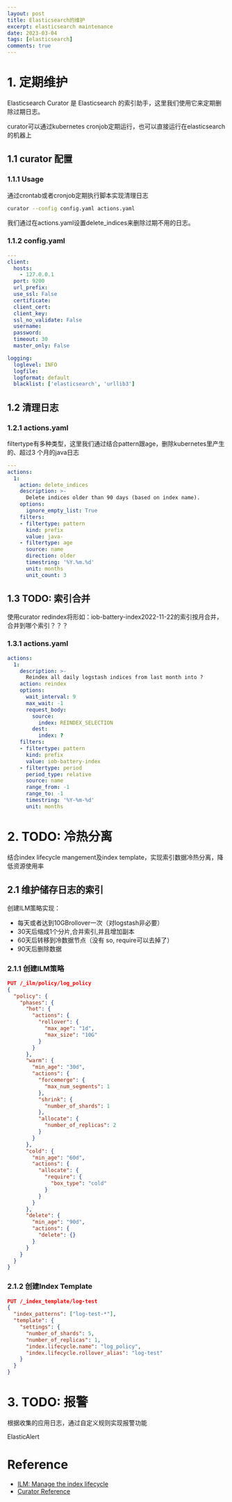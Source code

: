 ```yaml
---
layout: post
title: Elasticsearch的维护
excerpt: elasticsearch maintenance
date: 2023-03-04
tags: [elasticsearch]
comments: true
---
```


# 1. 定期维护

Elasticsearch Curator 是 Elasticsearch 的索引助手，这里我们使用它来定期删除过期日志。

curator可以通过kubernetes cronjob定期运行，也可以直接运行在elasticsearch的机器上

## 1.1 curator 配置

### 1.1.1 Usage

通过crontab或者cronjob定期执行脚本实现清理日志

```bash
curator --config config.yaml actions.yaml
```

我们通过在actions.yaml设置delete_indices来删除过期不用的日志。

### 1.1.2 config.yaml

```yaml
---
client:
  hosts:
    - 127.0.0.1
  port: 9200
  url_prefix:
  use_ssl: False
  certificate:
  client_cert:
  client_key:
  ssl_no_validate: False
  username:
  password:
  timeout: 30
  master_only: False

logging:
  loglevel: INFO
  logfile:
  logformat: default
  blacklist: ['elasticsearch', 'urllib3']
```

## 1.2 清理日志

### 1.2.1 actions.yaml

filtertype有多种类型，这里我们通过结合pattern跟age，删除kubernetes里产生的、超过3
个月的java日志

```yaml
---
actions:
  1:
    action: delete_indices
    description: >-
      Delete indices older than 90 days (based on index name).
    options:
      ignore_empty_list: True
    filters:
    - filtertype: pattern
      kind: prefix
      value: java-
    - filtertype: age
      source: name
      direction: older
      timestring: '%Y.%m.%d'
      unit: months
      unit_count: 3
```

## 1.3 TODO: 索引合并 

使用curator redindex将形如：iob-battery-index2022-11-22的索引按月合并，合并到哪个索引？？？

### 1.3.1 actions.yaml

```yaml
actions:
  1:
    description: >-
      Reindex all daily logstash indices from last month into ?
    action: reindex
    options:
      wait_interval: 9
      max_wait: -1
      request_body:
        source:
          index: REINDEX_SELECTION
        dest:
          index: ?
    filters:
    - filtertype: pattern
      kind: prefix
      value: iob-battery-index
    - filtertype: period
      period_type: relative
      source: name
      range_from: -1
      range_to: -1
      timestring: '%Y-%m-%d'
      unit: months
```

# 2. TODO: 冷热分离 

结合index lifecycle mangement及index template，实现索引数据冷热分离，降低资源使用率

## 2.1 维护储存日志的索引

创建ILM策略实现：
  - 每天或者达到10GBrollover一次（对logstash非必要）
  - 30天后缩成1个分片,合并索引,并且增加副本
  - 60天后转移到冷数据节点（没有 so, require可以去掉了）
  - 90天后删除数据

### 2.1.1 创建ILM策略

```json
PUT /_ilm/policy/log_policy
{
  "policy": {
    "phases": {
      "hot": {
        "actions": {
          "rollover": {
            "max_age": "1d",
            "max_size": "10G"
          }
        }
      },
      "warm": {
        "min_age": "30d",
        "actions": {
          "forcemerge": {
            "max_num_segments": 1
          },
          "shrink": {
            "number_of_shards": 1
          },
          "allocate": {
            "number_of_replicas": 2
          }
        }
      },
      "cold": {
        "min_age": "60d",
        "actions": {
          "allocate": {
            "require": {
              "box_type": "cold"
            }
          }
        }
      },
      "delete": {
        "min_age": "90d",
        "actions": {
          "delete": {}
        }
      }
    }
  }
}
```

### 2.1.2 创建Index Template

```json
PUT /_index_template/log-test
{
  "index_patterns": ["log-test-*"], 
  "template": {
    "settings": {
      "number_of_shards": 5,
      "number_of_replicas": 1,
      "index.lifecycle.name": "log_policy", 
      "index.lifecycle.rollover_alias": "log-test"
    }
  } 
}
```

# 3. TODO: 报警

根据收集的应用日志，通过自定义规则实现报警功能

ElasticAlert

# Reference

* [ILM: Manage the index lifecycle][1]
* [Curator Reference][2]

[1]: https://www.elastic.co/guide/en/elasticsearch/reference/current/index-lifecycle-management.html
[2]: https://www.elastic.co/guide/en/elasticsearch/client/curator/5.7/index.html
